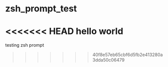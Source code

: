 # zsh_prompt_test
<<<<<<< HEAD
hello world
=======
testing zsh prompt
>>>>>>> 40f8e57eb65cbf6d5fb2e413280a3dda50c06479
